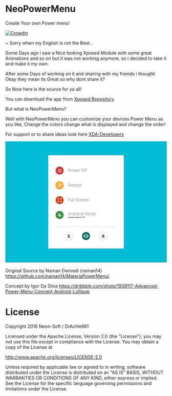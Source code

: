 # NeoPowerMenu
Create Your own Power menu!

[![Crowdin](https://d322cqt584bo4o.cloudfront.net/neopowermenu/localized.svg)](https://crowdin.com/project/neopowermenu)

~ Sorry when my English is not the Best...

Some Days ago i saw a Nice looking Xposed Module with some great Animations and so on but it was not working anymore,
so i decided to take it and make it my own.

After some Days of working on it and sharing with my friends i thought: Okay they mean its Great so why dont share it?

So Now here is the source for ya all!

You can download the app from [Xposed Repository](https://repo.xposed.info/module/de.NeonSoft.neopowermenu)

But what is NeoPowerMenu?

Well with NeoPowerMenu you can customize your devices Power Menu as you like,
Change the colors change what is displayed and change the order!

For support or to share ideas look here [XDA-Developers](http://forum.xda-developers.com/xposed/modules/mod-neopowermenu-t3324581)

![alt tag](https://raw.githubusercontent.com/DrAcHe981/NeoPowerMenu/master/demo.gif)

 Original Source by Naman Dwivedi (naman14)
 https://github.com/naman14/MateriaPowerMenu/.
 
 Concept by Igor Da Silva
 https://dribbble.com/shots/1939117-Advanced-Power-Menu-Concept-Android-Lollipop﻿


License
===============
Copyright 2016 Neon-Soft / DrAcHe981

Licensed under the Apache License, Version 2.0 (the "License");
you may not use this file except in compliance with the License.
You may obtain a copy of the License at

http://www.apache.org/licenses/LICENSE-2.0

Unless required by applicable law or agreed to in writing, software
distributed under the License is distributed on an "AS IS" BASIS,
WITHOUT WARRANTIES OR CONDITIONS OF ANY KIND, either express or implied.
See the License for the specific language governing permissions and
limitations under the License.
